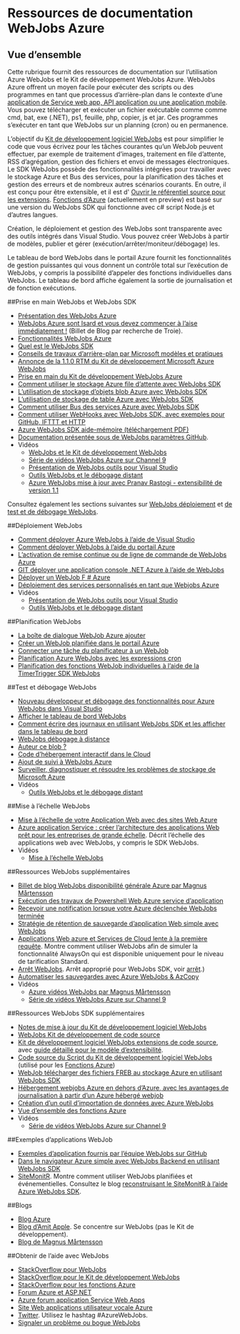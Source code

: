 <properties 
    pageTitle="Ressources de documentation WebJobs Azure" 
    description="Ressources recommandées pour apprendre à utiliser Azure WebJobs et le Kit de développement WebJobs Azure." 
    services="app-service" 
    documentationCenter=".net" 
    authors="tdykstra" 
    manager="wpickett" 
    editor="jimbe"/>

<tags 
    ms.service="app-service" 
    ms.workload="na" 
    ms.tgt_pltfrm="na" 
    ms.devlang="na" 
    ms.topic="article" 
    ms.date="10/28/2016" 
    ms.author="tdykstra"/>

# <a name="azure-webjobs-documentation-resources"></a>Ressources de documentation WebJobs Azure

## <a name="overview"></a>Vue d’ensemble

Cette rubrique fournit des ressources de documentation sur l’utilisation Azure WebJobs et le Kit de développement WebJobs Azure. WebJobs Azure offrent un moyen facile pour exécuter des scripts ou des programmes en tant que processus d’arrière-plan dans le contexte d’une [application de Service web app, API application ou une application mobile](../app-service/app-service-value-prop-what-is.md). Vous pouvez télécharger et exécuter un fichier exécutable comme comme cmd, bat, exe (.NET), ps1, feuille, php, copier, js et jar. Ces programmes s’exécuter en tant que WebJobs sur un planning (cron) ou en permanence.

L’objectif du [Kit de développement logiciel WebJobs](websites-webjobs-resources.md) est pour simplifier le code que vous écrivez pour les tâches courantes qu’un WebJob peuvent effectuer, par exemple de traitement d’images, traitement en file d’attente, RSS d’agrégation, gestion des fichiers et envoi de messages électroniques. Le SDK WebJobs possède des fonctionnalités intégrées pour travailler avec le stockage Azure et Bus des services, pour la planification des tâches et gestion des erreurs et de nombreux autres scénarios courants. En outre, il est conçu pour être extensible, et il est d' [Ouvrir le référentiel source pour les extensions](https://github.com/Azure/azure-webjobs-sdk-extensions/wiki/Binding-Extensions-Overview). [Fonctions d’Azure](../azure-functions/functions-overview.md) (actuellement en preview) est basé sur une version du WebJobs SDK qui fonctionne avec c# script Node.js et d’autres langues. 

Création, le déploiement et gestion des WebJobs sont transparente avec des outils intégrés dans Visual Studio. Vous pouvez créer WebJobs à partir de modèles, publier et gérer (exécution/arrêter/moniteur/débogage) les. 

Le tableau de bord WebJobs dans le portail Azure fournit les fonctionnalités de gestion puissantes qui vous donnent un contrôle total sur l’exécution de WebJobs, y compris la possibilité d’appeler des fonctions individuelles dans WebJobs. Le tableau de bord affiche également la sortie de journalisation et de fonction exécutions. 

##<a name="getstarted"></a>Prise en main WebJobs et WebJobs SDK

* [Présentation des WebJobs Azure](http://www.hanselman.com/blog/IntroducingWindowsAzureWebJobs.aspx)
* [WebJobs Azure sont Isard et vous devez commencer à l’aise immédiatement !](http://www.troyhunt.com/2015/01/azure-webjobs-are-awesome-and-you.html) (Billet de Blog par recherche de Troie).
* [Fonctionnalités WebJobs Azure](/blog/2014/10/22/webjobs-goes-into-full-production/)
* [Quel est le WebJobs SDK](websites-dotnet-webjobs-sdk.md)
* [Conseils de travaux d’arrière-plan par Microsoft modèles et pratiques](/documentation/articles/best-practices-background-jobs/)
* [Annonce de la 1.1.0 RTM du Kit de développement Microsoft Azure WebJobs](/blog/azure-webjobs-sdk-1-1-0-rtm/)
* [Prise en main du Kit de développement WebJobs Azure](websites-dotnet-webjobs-sdk-get-started.md)
* [Comment utiliser le stockage Azure file d’attente avec WebJobs SDK](websites-dotnet-webjobs-sdk-storage-queues-how-to.md)
* [L’utilisation de stockage d’objets blob Azure avec WebJobs SDK](websites-dotnet-webjobs-sdk-storage-blobs-how-to.md)
* [L’utilisation de stockage de table Azure avec WebJobs SDK](websites-dotnet-webjobs-sdk-storage-tables-how-to.md)
* [Comment utiliser Bus des services Azure avec WebJobs SDK](websites-dotnet-webjobs-sdk-service-bus.md)
* [Comment utiliser WebHooks avec WebJobs SDK, avec exemples pour GitHub, IFTTT et HTTP](https://github.com/Azure/azure-webjobs-sdk-extensions/wiki/WebHooks-Walkthrough)
* [Azure WebJobs SDK aide-mémoire (téléchargement PDF)](http://go.microsoft.com/fwlink/?LinkID=524028&clcid=0x409)
* [Documentation présentée sous de WebJobs paramètres GitHub](https://github.com/projectkudu/kudu/wiki/Web-jobs).
* Vidéos
    * [WebJobs et le Kit de développement WebJobs](http://channel9.msdn.com/Shows/Cloud+Cover/Episode-153-WebJobs-with-Pranav-Rastogi?utm_source=dlvr.it&utm_medium=twitter)
    * [Série de vidéos WebJobs Azure sur Channel 9](http://channel9.msdn.com/Tags/azurefridaywebjobs)
    * [Présentation de WebJobs outils pour Visual Studio](http://channel9.msdn.com/Shows/Web+Camps+TV/Introducing-WebJobs-Tooling-for-Visual-Studio-with-Brady-Gaster) 
    * [Outils WebJobs et le débogage distant](http://channel9.msdn.com/Shows/Web+Camps+TV/WebJobs-GA-Series-Episode-1-WebJobs-Tooling-with-Brady-Gaster)
    * [Azure WebJobs mise à jour avec Pranav Rastogi - extensibilité de version 1.1](https://channel9.msdn.com/Shows/Cloud+Cover/Episode-183-Azure-WebJobs-Update-with-Pranav-Rastogi)

Consultez également les sections suivantes sur [WebJobs déploiement](#deploy) et [de test et de débogage WebJobs](#debug).

##<a name="deploy"></a>Déploiement WebJobs

* [Comment déployer Azure WebJobs à l’aide de Visual Studio](websites-dotnet-deploy-webjobs.md)
* [Comment déployer WebJobs à l’aide du portail Azure](web-sites-create-web-jobs.md)
* [L’activation de remise continue ou de ligne de commande de WebJobs Azure](https://azure.microsoft.com/blog/2014/08/18/enabling-command-line-or-continuous-delivery-of-azure-webjobs/)
* [GIT déployer une application console .NET Azure à l’aide de WebJobs](http://blog.amitapple.com/post/73574681678/git-deploy-console-app/)
* [Déployer un WebJob F # Azure](http://blogs.msdn.com/b/dave_crooks_dev_blog/archive/2015/02/18/deploying-f-web-job-to-azure.aspx)
* [Déploiement des services personnalisés en tant que Webjobs Azure](http://withouttheloop.com/articles/2015-06-23-deploying-custom-services-as-azure-webjobs/)
* Vidéos
    * [Présentation de WebJobs outils pour Visual Studio](http://channel9.msdn.com/Shows/Web+Camps+TV/Introducing-WebJobs-Tooling-for-Visual-Studio-with-Brady-Gaster) 
    * [Outils WebJobs et le débogage distant](http://channel9.msdn.com/Shows/Web+Camps+TV/WebJobs-GA-Series-Episode-1-WebJobs-Tooling-with-Brady-Gaster) 

##<a name="schedule"></a>Planification WebJobs

* [La boîte de dialogue WebJob Azure ajouter](websites-dotnet-deploy-webjobs.md#configure)
* [Créer un WebJob planifiée dans le portail Azure](web-sites-create-web-jobs.md#CreateScheduled)
* [Connecter une tâche du planificateur à un WebJob](http://blog.davidebbo.com/2015/05/scheduled-webjob.html)
* [Planification Azure WebJobs avec les expressions cron](http://blog.amitapple.com/post/2015/06/scheduling-azure-webjobs/)
* [Planification des fonctions WebJob individuelles à l’aide de la TimerTrigger SDK WebJobs](websites-dotnet-webjobs-sdk.md#schedule)

##<a name="debug"></a>Test et débogage WebJobs

* [Nouveau développeur et débogage des fonctionnalités pour Azure WebJobs dans Visual Studio](http://blogs.msdn.com/b/webdev/archive/2014/11/12/new-developer-and-debugging-features-for-azure-webjobs-in-visual-studio.aspx)
* [Afficher le tableau de bord WebJobs](websites-dotnet-webjobs-sdk-get-started.md#view-the-webjobs-sdk-dashboard)
* [Comment écrire des journaux en utilisant WebJobs SDK et les afficher dans le tableau de bord](websites-dotnet-webjobs-sdk-storage-queues-how-to.md#logs)
* [WebJobs débogage à distance](web-sites-dotnet-troubleshoot-visual-studio.md#remotedebugwj)
* [Auteur ce blob ?](http://blogs.msdn.com/b/jmstall/archive/2014/02/19/who-wrote-that-blob.aspx) 
* [Code d’hébergement interactif dans le Cloud](http://blogs.msdn.com/b/jmstall/archive/2014/04/26/hosting-interactive-code-in-the-cloud.aspx)
* [Ajout de suivi à WebJobs Azure](http://blogs.msdn.com/b/mcsuksoldev/archive/2014/09/04/adding-trace-to-azure-web-sites-and-web-jobs.aspx)
* [Surveiller, diagnostiquer et résoudre les problèmes de stockage de Microsoft Azure](../storage/storage-monitoring-diagnosing-troubleshooting.md)
* Vidéos
    * [Outils WebJobs et le débogage distant](http://channel9.msdn.com/Shows/Web+Camps+TV/WebJobs-GA-Series-Episode-1-WebJobs-Tooling-with-Brady-Gaster) 

##<a name="scale"></a>Mise à l’échelle WebJobs

* [Mise à l’échelle de votre Application Web avec des sites Web Azure](http://msdn.microsoft.com/magazine/dn786914.aspx)
* [Azure application Service : créer l’architecture des applications Web prêt pour les entreprises de grande échelle](https://channel9.msdn.com/Events/Build/2014/3-626). Décrit l’échelle des applications web avec WebJobs, y compris le SDK WebJobs.
* Vidéos
    * [Mise à l’échelle WebJobs](http://channel9.msdn.com/Shows/Azure-Friday/Azure-WebJobs-105-Scaling-out-Web-Jobs)

##<a name="additional"></a>Ressources WebJobs supplémentaires

* [Billet de blog WebJobs disponibilité générale Azure par Magnus Mårtensson](http://magnusmartensson.com/azure-webjobs-ga)
* [Exécution des travaux de Powershell Web Azure service d’application](http://blogs.msdn.com/b/nicktrog/archive/2014/01/22/running-powershell-web-jobs-on-azure-websites.aspx)
* [Recevoir une notification lorsque votre Azure déclenchée WebJobs terminée](http://blog.amitapple.com/post/2014/03/webjobs-notification/)
* [Stratégie de rétention de sauvegarde d’application Web simple avec WebJobs](https://azure.microsoft.com/blog/2014/04/28/simple-web-site-backup-retention-policy-with-webjobs/)
* [Applications Web azure et Services de Cloud lente à la première requête](http://wp.sjkp.dk/windows-azure-websites-and-cloud-services-slow-on-first-request/). Montre comment utiliser WebJobs afin de simuler la fonctionnalité AlwaysOn qui est disponible uniquement pour le niveau de tarification Standard.
* [Arrêt WebJobs](http://blog.amitapple.com/post/2014/05/webjobs-graceful-shutdown/#.U72Il_5OWUl). Arrêt approprié pour WebJobs SDK, voir [arrêt](websites-dotnet-webjobs-sdk-storage-queues-how-to.md#graceful).)
* [Automatiser les sauvegardes avec Azure WebJobs & AzCopy](http://markjbrown.com/azure-webjobs-azcopy/)
* Vidéos
    * [Azure vidéos WebJobs par Magnus Mårtensson](https://www.youtube.com/playlist?list=PLqp1ZOYYUSd81yEzMYLTw8cz91wx_LU9r)
    * [Série de vidéos WebJobs Azure sur Channel 9](http://channel9.msdn.com/Tags/azurefridaywebjobs)

##<a name="additionalsdk"></a>Ressources WebJobs SDK supplémentaires

* [Notes de mise à jour du Kit de développement logiciel WebJobs](https://github.com/Azure/azure-webjobs-sdk/wiki/Release-Notes)
* [WebJobs Kit de développement de code source](https://github.com/Azure/azure-webjobs-sdk)
* [Kit de développement logiciel WebJobs extensions de code source](https://github.com/Azure/azure-webjobs-sdk-extensions), avec [guide détaillé pour le modèle d’extensibilité](https://github.com/Azure/azure-webjobs-sdk-extensions/wiki/Binding-Extensions-Overview).  
* [Code source du Script du Kit de développement logiciel WebJobs](https://github.com/Azure/azure-webjobs-sdk-script/) (utilisé pour les [Fonctions Azure](../azure-functions/functions-overview.md))
* [WebJob télécharger des fichiers FREB au stockage Azure en utilisant WebJobs SDK](http://thenextdoorgeek.com/post/WAWS-WebJob-to-upload-FREB-files-to-Azure-Storage-using-the-WebJobs-SDK)
* [Hébergement webjobs Azure en dehors d’Azure, avec les avantages de journalisation à partir d’un Azure hébergé webjob](http://bypassion.dk/?p=510)
* [Création d’un outil d’importation de données avec Azure WebJobs](http://www.freshconsulting.com/building-data-import-tool-azure-webjobs/)
* [Vue d’ensemble des fonctions Azure](../azure-functions/functions-overview.md)
* Vidéos
    * [Série de vidéos WebJobs Azure sur Channel 9](http://channel9.msdn.com/Tags/azurefridaywebjobs)

##<a name="samples"></a>Exemples d’applications WebJob

* [Exemples d’application fournis par l’équipe WebJobs sur GitHub](https://github.com/azure/azure-webjobs-sdk-samples)
* [Dans le navigateur Azure simple avec WebJobs Backend en utilisant WebJobs SDK](http://code.msdn.microsoft.com/Simple-Azure-Website-with-b4391eeb)
* [SiteMonitR](http://code.msdn.microsoft.com/SiteMonitR-dd4fcf77). Montre comment utiliser WebJobs planifiées et événementielles. Consultez le blog [reconstruisant le SiteMonitR à l’aide Azure WebJobs SDK](http://www.bradygaster.com/post/rebuilding-the-sitemonitr-using-windows-azure-webjobs).

##<a name="blogs"></a>Blogs

* [Blog Azure](/blog)
* [Blog d’Amit Apple](http://blog.amitapple.com/). Se concentre sur WebJobs (pas le Kit de développement).
* [Blog de Magnus Mårtensson](http://magnusmartensson.com/)

##<a name="gethelp"></a>Obtenir de l’aide avec WebJobs

* [StackOverflow pour WebJobs](http://stackoverflow.com/questions/tagged/azure-webjobs)
* [StackOverflow pour le Kit de développement WebJobs](http://stackoverflow.com/questions/tagged/azure-webjobssdk)
* [StackOverflow pour les fonctions Azure](http://stackoverflow.com/questions/tagged/azure-functions)
* [Forum Azure et ASP.NET](http://forums.asp.net/1247.aspx)
* [Azure forum application Service Web Apps](http://social.msdn.microsoft.com/Forums/azure/home?forum=windowsazurewebsitespreview)
* [Site Web applications utilisateur vocale Azure](https://feedback.azure.com/forums/169385-websites/)
* [Twitter](http://twitter.com/). Utilisez le hashtag #AzureWebJobs.
* [Signaler un problème ou bogue WebJobs](https://github.com/projectkudu/kudu/wiki/Reporting-WebJobs-issues)

